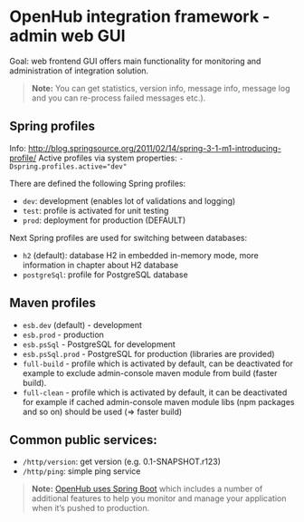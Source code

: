 # OpenHub integration framework - admin web GUI

Goal: web frontend GUI offers main functionality for monitoring and administration of integration solution.
> **Note:** You can get statistics, version info, message info, message log and you can re-process failed messages etc.).


## Spring profiles
Info: http://blog.springsource.org/2011/02/14/spring-3-1-m1-introducing-profile/
Active profiles via system properties: `-Dspring.profiles.active="dev"`

There are defined the following Spring profiles:
- `dev`: development (enables lot of validations and logging)
- `test`: profile is activated for unit testing  
- `prod`: deployment for production (DEFAULT)

Next Spring profiles are used for switching between databases:
- `h2` (default): database H2 in embedded in-memory mode, more information in chapter about H2 database
- `postgreSql`: profile for PostgreSQL database

## Maven profiles
- `esb.dev` (default) - development
- `esb.prod` - production
- `esb.psSql` - PostgreSQL for development
- `esb.psSql.prod` - PostgreSQL for production (libraries are provided)
- `full-build` - profile which is activated by default, can be deactivated for example to exclude admin-console maven module 
from build (faster build).
- `full-clean` - profile which is activated by default, it can be deactivated for example if cached admin-console maven module libs 
(npm packages and so on) should be used (=> faster build)


## Common public services:
- `/http/version`: get version (e.g. 0.1-SNAPSHOT.r123)
- `/http/ping`: simple ping service

> **Note:** [OpenHub uses Spring Boot] which includes a number of additional features to help you monitor and manage your application when it’s 
pushed to production.



[OpenHub uses Spring Boot]: https://openhubframework.atlassian.net/wiki/display/OHF/Spring+Boot+Actuator

